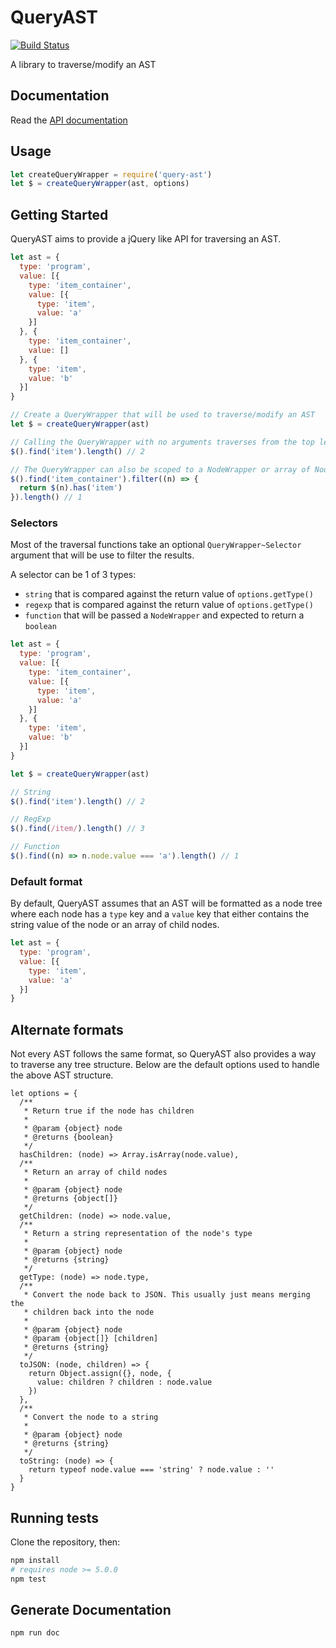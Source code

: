 # QueryAST

[![Build Status](https://travis-ci.org/salesforce-ux/query-ast.svg?branch=master)](https://travis-ci.org/salesforce-ux/query-ast)

A library to traverse/modify an AST

## Documentation

Read the [API documentation](https://salesforce-ux.github.io/query-ast)

## Usage

```javascript
let createQueryWrapper = require('query-ast')
let $ = createQueryWrapper(ast, options)
```

## Getting Started

QueryAST aims to provide a jQuery like API for traversing an AST.

```javascript
let ast = {
  type: 'program',
  value: [{
    type: 'item_container',
    value: [{
      type: 'item',
      value: 'a'
    }]
  }, {
    type: 'item_container',
    value: []
  }, {
    type: 'item',
    value: 'b'
  }]
}

// Create a QueryWrapper that will be used to traverse/modify an AST
let $ = createQueryWrapper(ast)

// Calling the QueryWrapper with no arguments traverses from the top level
$().find('item').length() // 2

// The QueryWrapper can also be scoped to a NodeWrapper or array of NodeWrappers
$().find('item_container').filter((n) => {
  return $(n).has('item')
}).length() // 1
```

### Selectors

Most of the traversal functions take an optional `QueryWrapper~Selector` argument that will
be use to filter the results.

A selector can be 1 of 3 types:
- `string` that is compared against the return value of `options.getType()`
- `regexp` that is compared against the return value of `options.getType()`
- `function` that will be passed a `NodeWrapper` and expected to return a `boolean`

```javascript
let ast = {
  type: 'program',
  value: [{
    type: 'item_container',
    value: [{
      type: 'item',
      value: 'a'
    }]
  }, {
    type: 'item',
    value: 'b'
  }]
}

let $ = createQueryWrapper(ast)

// String
$().find('item').length() // 2

// RegExp
$().find(/item/).length() // 3

// Function
$().find((n) => n.node.value === 'a').length() // 1
```

### Default format

By default, QueryAST assumes that an AST will be formatted as a node tree
where each node has a `type` key and a `value` key that either contains the
string value of the node or an array of child nodes.

```javascript
let ast = {
  type: 'program',
  value: [{
    type: 'item',
    value: 'a'
  }]
}
```

## Alternate formats

Not every AST follows the same format, so QueryAST also provides a way
to traverse any tree structure. Below are the default options used to
handle the above AST structure.

```
let options = {
  /**
   * Return true if the node has children
   *
   * @param {object} node
   * @returns {boolean}
   */
  hasChildren: (node) => Array.isArray(node.value),
  /**
   * Return an array of child nodes
   *
   * @param {object} node
   * @returns {object[]}
   */
  getChildren: (node) => node.value,
  /**
   * Return a string representation of the node's type
   *
   * @param {object} node
   * @returns {string}
   */
  getType: (node) => node.type,
  /**
   * Convert the node back to JSON. This usually just means merging the
   * children back into the node
   *
   * @param {object} node
   * @param {object[]} [children]
   * @returns {string}
   */
  toJSON: (node, children) => {
    return Object.assign({}, node, {
      value: children ? children : node.value
    })
  },
  /**
   * Convert the node to a string
   *
   * @param {object} node
   * @returns {string}
   */
  toString: (node) => {
    return typeof node.value === 'string' ? node.value : ''
  }
}
```

## Running tests

Clone the repository, then:

```bash
npm install
# requires node >= 5.0.0
npm test
```

## Generate Documentation

```bash
npm run doc
```
